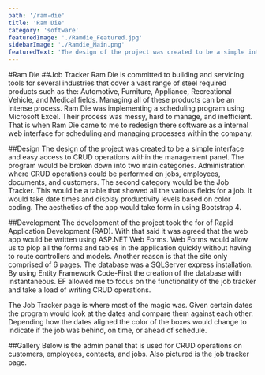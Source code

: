 ```yaml
---
path: '/ram-die'
title: 'Ram Die'
category: 'software'
featuredImage: './Ramdie_Featured.jpg'
sidebarImage: './Ramdie_Main.png'
featuredText: 'The design of the project was created to be a simple interface and easy access to CRUD operations within the management panel.'
---
```

#Ram Die
##Job Tracker
Ram Die is committed to building and servicing tools for several industries that cover a vast range of steel required products such as the: Automotive, Furniture, Appliance, Recreational Vehicle, and Medical fields. Managing all of these products can be an intense process. Ram Die was implementing a scheduling program using Microsoft Excel. Their process was messy, hard to manage, and inefficient. That is when Ram Die came to me to redesign there software as a internal web interface for scheduling and managing processes within the company.

##Design
The design of the project was created to be a simple interface and easy access to CRUD operations within the management panel. The program would be broken down into two main categories. Administration where CRUD operations could be performed on jobs, employees, documents, and customers. The second category would be the Job Tracker. This would be a table that showed all the various fields for a job. It would take date times and display productivity levels based on color coding. The aesthetics of the app would take form in using Bootstrap 4.

##Development
The development of the project took the for of Rapid Application Development (RAD). With that said it was agreed that the web app would be written using ASP.NET Web Forms. Web Forms would allow us to plop all the forms and tables in the application quickly without having to route controllers and models. Another reason is that the site only comprised of 6 pages. The database was a SQLServer express installation. By using Entity Framework Code-First the creation of the database with instantaneous. EF allowed me to focus on the functionality of the job tracker and take a load of writing CRUD operations.

The Job Tracker page is where most of the magic was. Given certain dates the program would look at the dates and compare them against each other. Depending how the dates aligned the color of the boxes would change to indicate if the job was behind, on time, or ahead of schedule.

##Gallery
Below is the admin panel that is used for CRUD operations on customers, employees, contacts, and jobs. Also pictured is the job tracker page.